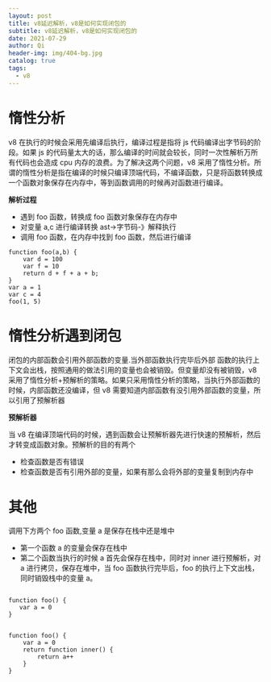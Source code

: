 ```yaml
---
layout: post
title: v8延迟解析，v8是如何实现闭包的
subtitle: v8延迟解析，v8是如何实现闭包的
date: 2021-07-29
author: Qi
header-img: img/404-bg.jpg
catalog: true
tags:
  - v8
---
```


# 惰性分析

v8 在执行的时候会采用先编译后执行，编译过程是指将 js 代码编译出字节码的阶段。如果 js 的代码量太大的话，那么编译的时间就会较长，同时一次性解析万所有代码也会造成 cpu 内存的浪费。为了解决这两个问题，v8 采用了惰性分析。所谓的惰性分析是指在编译的时候只编译顶端代码，不编译函数，只是将函数转换成一个函数对象保存在内存中，等到函数调用的时候再对函数进行编译。

**解析过程**

- 遇到 foo 函数，转换成 foo 函数对象保存在内存中
- 对变量 a,c 进行编译转换 ast->字节码-》解释执行
- 调用 foo 函数，在内存中找到 foo 函数，然后进行编译

```
function foo(a,b) {
    var d = 100
    var f = 10
    return d + f + a + b;
}
var a = 1
var c = 4
foo(1, 5)

```

# 惰性分析遇到闭包

闭包的内部函数会引用外部函数的变量.当外部函数执行完毕后外部
函数的执行上下文会出栈，按照通用的做法引用的变量也会被销毁。但变量却没有被销毁，v8 采用了惰性分析+预解析的策略。如果只采用惰性分析的策略，当执行外部函数的时候，内部函数还没编译，但 v8 需要知道内部函数有没引用外部函数的变量，所以引用了预解析器

**预解析器**

当 v8 在编译顶端代码的时候，遇到函数会让预解析器先进行快速的预解析，然后才转变成函数对象。预解析的目的有两个

- 检查函数是否有错误
- 检查函数是否有引用外部的变量，如果有那么会将外部的变量复制到内存中

# 其他

调用下方两个 foo 函数,变量 a 是保存在栈中还是堆中

- 第一个函数 a 的变量会保存在栈中
- 第二个函数当执行的时候 a 首先会保存在栈中，同时对 inner 进行预解析，对 a 进行拷贝，保存在堆中，当 foo 函数执行完毕后，foo 的执行上下文出栈，同时销毁栈中的变量 a。

```

function foo() {
   var a = 0
}

```

```

function foo() {
    var a = 0
    return function inner() {
        return a++
    }
}

```
